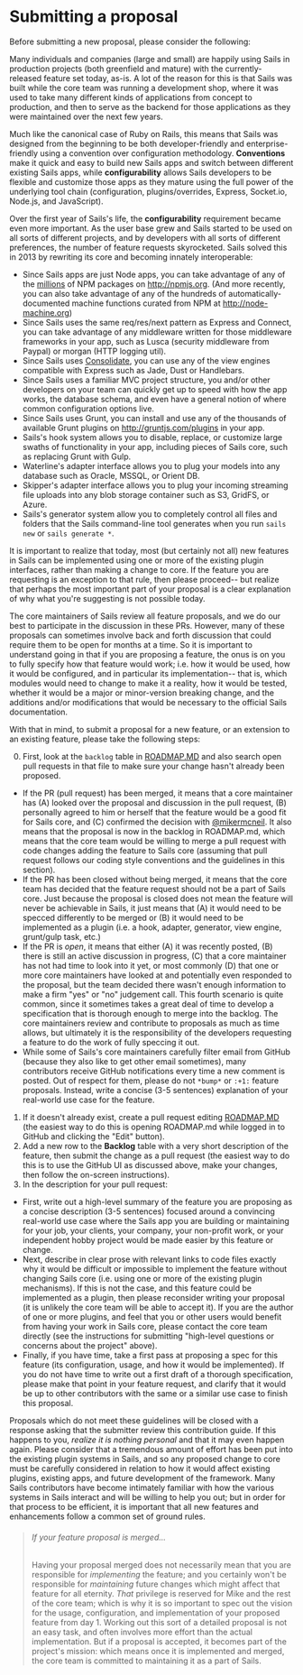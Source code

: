 # Submitting a proposal

Before submitting a new proposal, please consider the following:

Many individuals and companies (large and small) are happily using Sails in production projects (both greenfield and mature) with the currently-released feature set today, as-is.  A lot of the reason for this is that Sails was built while the core team was running a development shop, where it was used to take many different kinds of applications from concept to production, and then to serve as the backend for those applications as they were maintained over the next few years.

Much like the canonical case of Ruby on Rails, this means that Sails was designed from the beginning to be both developer-friendly and enterprise-friendly using a convention over configuration methodology.  **Conventions** make it quick and easy to build new Sails apps and switch between different existing Sails apps, while **configurability** allows Sails developers to be flexible and customize those apps as they mature using the full power of the underlying tool chain (configuration, plugins/overrides, Express, Socket.io, Node.js, and JavaScript).

Over the first year of Sails's life, the **configurability** requirement became even more important.  As the user base grew and Sails started to be used on all sorts of different projects, and by developers with all sorts of different preferences, the number of feature requests skyrocketed.  Sails solved this in 2013 by rewriting its core and becoming innately interoperable:

+ Since Sails apps are just Node apps, you can take advantage of any of the [millions](bit.ly/npm-numbers) of NPM packages on http://npmjs.org.  (And more recently, you can also take advantage of any of the hundreds of automatically-documented machine functions curated from NPM at http://node-machine.org)
+ Since Sails uses the same req/res/next pattern as Express and Connect, you can take advantage of any middleware written for those middleware frameworks in your app, such as Lusca (security middleware from Paypal) or morgan (HTTP logging util).
+ Since Sails uses [Consolidate](https://github.com/tj/consolidate.js/), you can use any of the view engines compatible with Express such as Jade, Dust or Handlebars.
+ Since Sails uses a familiar MVC project structure, you and/or other developers on your team can quickly get up to speed with how the app works, the database schema, and even have a general notion of where common configuration options live.
+ Since Sails uses Grunt, you can install and use any of the thousands of available Grunt plugins on http://gruntjs.com/plugins in your app.
+ Sails's hook system allows you to disable, replace, or customize large swaths of functionality in your app, including pieces of Sails core, such as replacing Grunt with Gulp.
+ Waterline's adapter interface allows you to plug your models into any database such as Oracle, MSSQL, or Orient DB.
+ Skipper's adapter interface allows you to plug your incoming streaming file uploads into any blob storage container such as S3, GridFS, or Azure.
+ Sails's generator system allow you to completely control all files and folders that the Sails command-line tool generates when you run `sails new` or `sails generate *`.

It is important to realize that today, most (but certainly not all) new features in Sails can be implemented using one or more of the existing plugin interfaces, rather than making a change to core.  If the feature you are requesting is an exception to that rule, then please proceed-- but realize that perhaps the most important part of your proposal is a clear explanation of why what you're suggesting is not possible today.

The core maintainers of Sails review all feature proposals, and we do our best to participate in the discussion in these PRs.  However, many of these proposals can sometimes involve back and forth discussion that could require them to be open for months at a time.  So it is important to understand going in that if you are proposing a feature, the onus is on you to fully specify how that feature would work; i.e. how it would be used, how it would be configured, and in particular its implementation-- that is, which modules would need to change to make it a reality, how it would be tested, whether it would be a major or minor-version breaking change, and the additions and/or modifications that would be necessary to the official Sails documentation.

With that in mind, to submit a proposal for a new feature, or an extension to an existing feature, please take the following steps:


0. First, look at the `backlog` table in [ROADMAP.MD](https://github.com/balderdashy/sails/blob/master/ROADMAP.md) and also search open pull requests in that file to make sure your change hasn't already been proposed.
  - If the PR (pull request) has been merged, it means that a core maintainer has (A) looked over the proposal and discussion in the pull request, (B) personally agreed to him or herself that the feature would be a good fit for Sails core, and (C) confirmed the decision with [@mikermcneil](https://github.com/mikermcneil).  It also means that the proposal is now in the backlog in ROADMAP.md, which means that the core team would be willing to merge a pull request with code changes adding the feature to Sails core (assuming that pull request follows our coding style conventions and the guidelines in this section).
  - If the PR has been closed without being merged, it means that the core team has decided that the feature request should not be a part of Sails core.  Just because the proposal is closed does not mean the feature will never be achievable in Sails, it just means that (A) it would need to be specced differently to be merged or (B) it would need to be implemented as a plugin (i.e. a hook, adapter, generator, view engine, grunt/gulp task, etc.)
  - If the PR is _open_, it means that either (A) it was recently posted, (B) there is still an active discussion in progress, (C) that a core maintainer has not had time to look into it yet, or most commonly (D) that one or more core maintainers have looked at and potentially even responded to the proposal, but the team decided there wasn't enough information to make a firm "yes" or "no" judgement call.  This fourth scenario is quite common, since it sometimes takes a great deal of time to develop a specification that is thorough enough to merge into the backlog.  The core maintainers review and contribute to proposals as much as time allows, but ultimately it is the responsibility of the developers requesting a feature to do the work of fully speccing it out.
  - While some of Sails's core maintainers carefully filter email from GitHub (because they also like to get other email sometimes), many contributors receive GitHub notifications every time a new comment is posted.  Out of respect for them, please do not `*bump*` or `:+1:` feature proposals.   Instead, write a concise (3-5 sentences) explanation of your real-world use case for the feature.
1. If it doesn't already exist, create a pull request editing [ROADMAP.MD](https://github.com/balderdashy/sails/blob/master/ROADMAP.md) (the easiest way to do this is opening ROADMAP.md while logged in to GitHub and clicking the "Edit" button).
2. Add a new row to the **Backlog** table with a very short description of the feature, then submit the change as a pull request (the easiest way to do this is to use the GitHub UI as discussed above, make your changes, then follow the on-screen instructions).
3. In the description for your pull request:
  - First, write out a high-level summary of the feature you are proposing as a concise description (3-5 sentences) focused around a convincing real-world use case where the Sails app you are building or maintaining for your job, your clients, your company, your non-profit work, or your independent hobby project would be made easier by this feature or change.
  - Next, describe in clear prose with relevant links to code files exactly why it would be difficult or impossible to implement the feature without changing Sails core (i.e. using one or more of the existing plugin mechanisms).  If this is not the case, and this feature could be implemented as a plugin, then please reconsider writing your proposal (it is unlikely the core team will be able to accept it).  If you are the author of one or more plugins, and feel that you or other users would benefit from having your work in Sails core, please contact the core team directly (see the instructions for submitting "high-level questions or concerns about the project" above).
  - Finally, if you have time, take a first pass at proposing a spec for this feature (its configuration, usage, and how it would be implemented).  If you do not have time to write out a first draft of a thorough specification, please make that point in your feature request, and clarify that it would be up to other contributors with the same or a similar use case to finish this proposal.


Proposals which do not meet these guidelines will be closed with a response asking that the submitter review this contribution guide.  If this happens to you, _realize it is nothing personal_ and that it may even happen again.  Please consider that a tremendous amount of effort has been put into the existing plugin systems in Sails, and so any proposed change to core must be carefully considered in relation to how it would affect existing plugins, existing apps, and future development of the framework.  Many Sails contributors have become intimately familiar with how the various systems in Sails interact and will be willing to help you out; but in order for that process to be efficient, it is important that all new features and enhancements follow a common set of ground rules.

> ###### If your feature proposal is merged...
> Having your proposal merged does not necessarily mean that you are responsible for _implementing_ the feature; and you certainly won't be responsible for _maintaining_ future changes which might affect that feature for all eternity.  _That_ privilege is reserved for Mike and the rest of the core team; which is why it is so important to spec out the vision for the usage, configuration, and implementation of your proposed feature from day 1.  Working out this sort of a detailed proposal is not an easy task, and often involves more effort than the actual implementation.  But if a proposal is accepted, it becomes part of the project's mission: which means once it is implemented and merged, the core team is committed to maintaining it as a part of Sails.

<docmeta name="displayName" value="Submitting a proposal">
